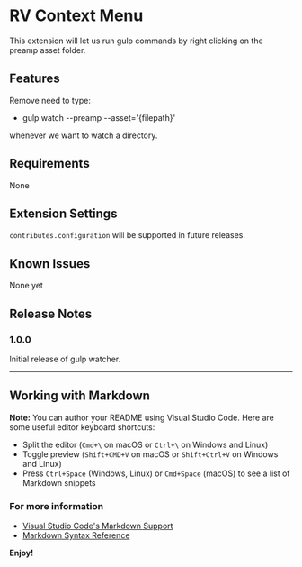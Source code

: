# RV Context Menu

This extension will let us run gulp commands by right clicking on the preamp asset folder.

## Features

Remove need to type:

* gulp watch --preamp --asset='{filepath}' 

whenever we want to watch a directory.

## Requirements

None

## Extension Settings

`contributes.configuration` will be supported in future releases.

## Known Issues

None yet

## Release Notes

### 1.0.0

Initial release of gulp watcher.

-----------------------------------------------------------------------------------------------------------

## Working with Markdown

**Note:** You can author your README using Visual Studio Code.  Here are some useful editor keyboard shortcuts:

* Split the editor (`Cmd+\` on macOS or `Ctrl+\` on Windows and Linux)
* Toggle preview (`Shift+CMD+V` on macOS or `Shift+Ctrl+V` on Windows and Linux)
* Press `Ctrl+Space` (Windows, Linux) or `Cmd+Space` (macOS) to see a list of Markdown snippets

### For more information

* [Visual Studio Code's Markdown Support](http://code.visualstudio.com/docs/languages/markdown)
* [Markdown Syntax Reference](https://help.github.com/articles/markdown-basics/)

**Enjoy!**
